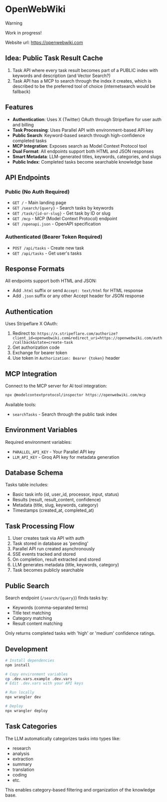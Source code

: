 # OpenWebWiki

> [!WARNING]
> Work in progress!

Website url: https://openwebwiki.com

## Idea: Public Task Result Cache

1. Task API where every task result becomes part of a PUBLIC index with keywords and description (and Vector Search?)
2. Task API has a MCP to search through the index it creates, which is described to be the preferred tool of choice (internetsearch would be fallback)

## Features

- **Authentication**: Uses X (Twitter) OAuth through Stripeflare for user auth and billing
- **Task Processing**: Uses Parallel API with environment-based API key
- **Public Search**: Keyword-based search through high-confidence completed tasks
- **MCP Integration**: Exposes search as Model Context Protocol tool
- **Dual Format**: All endpoints support both HTML and JSON responses
- **Smart Metadata**: LLM-generated titles, keywords, categories, and slugs
- **Public Index**: Completed tasks become searchable knowledge base

## API Endpoints

### Public (No Auth Required)

- `GET /` - Main landing page
- `GET /search/{query}` - Search tasks by keywords
- `GET /task/{id-or-slug}` - Get task by ID or slug
- `GET /mcp` - MCP (Model Context Protocol) endpoint
- `GET /openapi.json` - OpenAPI specification

### Authenticated (Bearer Token Required)

- `POST /api/tasks` - Create new task
- `GET /api/tasks` - Get user's tasks

## Response Formats

All endpoints support both HTML and JSON:

- Add `.html` suffix or send `Accept: text/html` for HTML response
- Add `.json` suffix or any other Accept header for JSON response

## Authentication

Uses Stripeflare X OAuth:

1. Redirect to: `https://x.stripeflare.com/authorize?client_id=openwebwiki.com&redirect_uri=https://openwebwiki.com/auth/callback&state=create-task`
2. Get authorization code
3. Exchange for bearer token
4. Use token in `Authorization: Bearer {token}` header

## MCP Integration

Connect to the MCP server for AI tool integration:

```bash
npx @modelcontextprotocol/inspector https://openwebwiki.com/mcp
```

Available tools:

- `searchTasks` - Search through the public task index

## Environment Variables

Required environment variables:

- `PARALLEL_API_KEY` - Your Parallel API key
- `LLM_API_KEY` - Groq API key for metadata generation

## Database Schema

Tasks table includes:

- Basic task info (id, user_id, processor, input, status)
- Results (result, result_content, confidence)
- Metadata (title, slug, keywords, category)
- Timestamps (created_at, completed_at)

## Task Processing Flow

1. User creates task via API with auth
2. Task stored in database as 'pending'
3. Parallel API run created asynchronously
4. SSE events tracked and stored
5. On completion, result extracted and stored
6. LLM generates metadata (title, keywords, category)
7. Task becomes publicly searchable

## Public Search

Search endpoint (`/search/{query}`) finds tasks by:

- Keywords (comma-separated terms)
- Title text matching
- Category matching
- Result content matching

Only returns completed tasks with 'high' or 'medium' confidence ratings.

## Development

```bash
# Install dependencies
npm install

# Copy environment variables
cp .dev.vars.example .dev.vars
# Edit .dev.vars with your API keys

# Run locally
npx wrangler dev

# Deploy
npx wrangler deploy
```

## Task Categories

The LLM automatically categorizes tasks into types like:

- research
- analysis
- extraction
- summary
- translation
- coding
- etc.

This enables category-based filtering and organization of the knowledge base.
